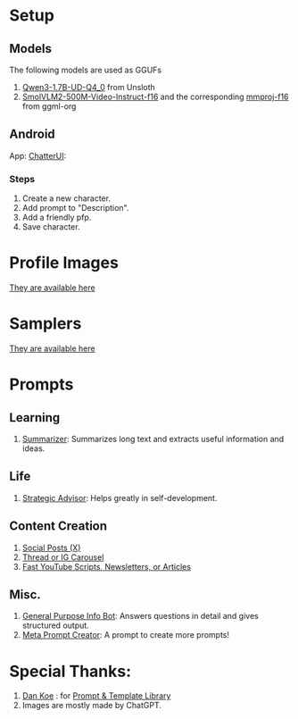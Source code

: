 # Setup
## Models
The following models are used as GGUFs
1. [Qwen3-1.7B-UD-Q4_0](https://huggingface.co/unsloth/Qwen3-1.7B-GGUF/blob/main/Qwen3-1.7B-Q4_0.gguf) from Unsloth
2. [SmolVLM2-500M-Video-Instruct-f16](https://huggingface.co/ggml-org/SmolVLM2-500M-Video-Instruct-GGUF/blob/main/SmolVLM2-500M-Video-Instruct-f16.gguf) and the corresponding [mmproj-f16](https://huggingface.co/ggml-org/SmolVLM2-500M-Video-Instruct-GGUF/blob/main/mmproj-SmolVLM2-500M-Video-Instruct-f16.gguf) from ggml-org
## Android
App: [ChatterUI](https://github.com/Vali-98/ChatterUI):
### Steps
1. Create a new character.
2. Add prompt to "Description".
3. Add a friendly pfp.
4. Save character.

# Profile Images
[They are available here](images/)

# Samplers
[They are available here](samplers/)

# Prompts
## Learning
1. [Summarizer](learn/summarizer): Summarizes long text and extracts useful information and ideas.

## Life
1. [Strategic Advisor](life/advisor): Helps greatly in self-development.

## Content Creation
1. [Social Posts (X)](content/twitter)
2. [Thread or IG Carousel](content/thread)
3. [Fast YouTube Scripts, Newsletters, or Articles](content/newsletter)

## Misc.
1. [General Purpose Info Bot](misc/infobot): Answers questions in detail and gives structured output.
2. [Meta Prompt Creator](misc/prompter): A prompt to create more prompts!

# Special Thanks:
1. [Dan Koe](https://thedankoe.com/) : for [Prompt & Template Library](https://stan.store/thedankoe/p/prompt-library)
2. Images are mostly made by ChatGPT.
